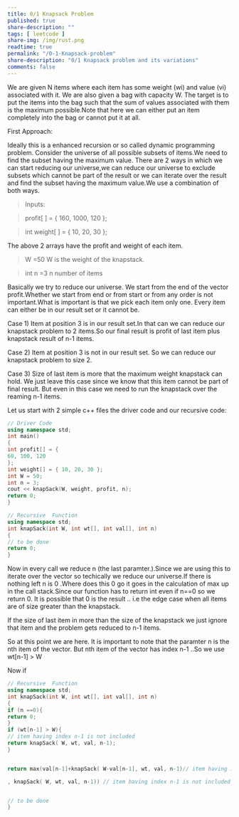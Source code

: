 ```yaml
---
title: 0/1 Knapsack Problem
published: true
share-description: ""
tags: [ leetcode ]
share-img: /img/rust.png
readtime: true
permalink: "/0-1-Knapsack-problem"
share-description: "0/1 Knapsack problem and its variations"
comments: false
---
```


We are given N items where each item has some weight (wi) and value (vi) associated with it.
We are also given a bag with capacity W. The target is to put the items into the bag such that
the sum of values associated with them is the maximum possible.Note that here we can either put an item completely into
the bag or cannot put it at all.

First Approach:

Ideally this is a enhanced recursion or so called dynamic programming problem.
Consider the universe of all possible subsets of items.We need to find the subset having the maximum value.
There are 2 ways in which we can start reducing our universe,we can reduce our universe to exclude subsets
which cannot be part of the result or we can iterate over the result and find the subset having the
maximum value.We use a combination of both ways.

> Inputs:

> profit[ ] = { 160, 1000, 120 };

> int weight[ ] = { 10, 20, 30 };

The above 2 arrays have the profit and weight of each item.

> W =50 W is the weight of the knapstack.

> int n =3 n number of items

Basically we try to reduce our universe.
We start from the end of the vector profit.Whether we start from end or from start or from any order
is not important.What is important is that we pick each item only one.
Every item can either be in our result set or it cannot be.

Case 1) Item at position 3 is in our result set.In that can we can reduce our knapstack problem
to 2 items.So our final result is profit of last item plus knapstack result of n-1 items.

Case 2) Item at position 3 is not in our result set.
So we can reduce our knapstack problem to size 2.

Case 3) Size of last item is more that the maximum weight knapstack can hold.
We just leave this case since we know that this item cannot be part of final result.
But even in this case we need to run the knapstack over the reaming n-1 items.

Let us start with 2 simple c++ files the driver code and our recursive code:

```c++
// Driver Code
using namespace std;
int main()
{
int profit[] = {
60, 100, 120
};
int weight[] = { 10, 20, 30 };
int W = 50;
int n = 3;
cout << knapSack(W, weight, profit, n);
return 0;
} 
```

```c++
// Recursive  Function
using namespace std;
int knapSack(int W, int wt[], int val[], int n)
{
// to be done
return 0;
} 
```

Now in every call we reduce n (the last paramter.).Since we are using this to iterate over the vector
so techically we reduce our universe.If there is nothing left n is 0 .Where does this 0 go it goes in the calculation of max up in the call
stack.Since our function has to return int even if n==0 so we return 0.
It is possible that 0 is the result .. i.e the edge case when all items
are of size greater than the knapstack.

If the size of last item in more than the size of the knapstack we just ignore that item and the problem gets reduced to n-1 items.

So at this point we are here.
It is important to note that the paramter n is the nth item of the vector.
But nth item of the  vector has index n-1 ..So we use wt[n-1] > W

Now if
```cpp
// Recursive  Function
using namespace std;
int knapSack(int W, int wt[], int val[], int n)
{
if (n ==0){
return 0;
}
if (wt[n-1] > W){
// item having index n-1 is not included
return knapSack( W, wt, val, n-1);
}


return max(val[n-1]+knapSack( W-val[n-1], wt, val, n-1)// item having index n-1 is  included

, knapSack( W, wt, val, n-1)) // item having index n-1 is not included


// to be done
} 
```
